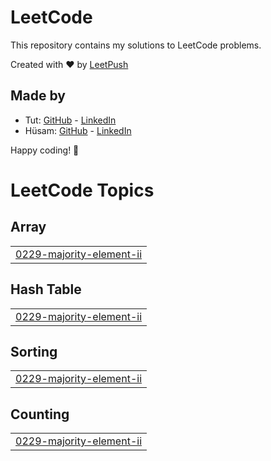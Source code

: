 # LeetCode

This repository contains my solutions to LeetCode problems.

Created with :heart: by [LeetPush](https://github.com/husamahmud/LeetPush)

 ## Made by 
 - Tut: [GitHub](https://github.com/TutTrue) - [LinkedIn](https://www.linkedin.com/in/mahmoud-hamdy-8b6825245/)
 - Hüsam: [GitHub](https://github.com/husamahmud) - [LinkedIn](https://www.linkedin.com/in/husamahmud/)

 Happy coding! 🚀
<!---LeetCode Topics Start-->
# LeetCode Topics
## Array
|  |
| ------- |
| [0229-majority-element-ii](https://github.com/POOMESH-19/Leet-Code-Problem/tree/master/0229-majority-element-ii) |
## Hash Table
|  |
| ------- |
| [0229-majority-element-ii](https://github.com/POOMESH-19/Leet-Code-Problem/tree/master/0229-majority-element-ii) |
## Sorting
|  |
| ------- |
| [0229-majority-element-ii](https://github.com/POOMESH-19/Leet-Code-Problem/tree/master/0229-majority-element-ii) |
## Counting
|  |
| ------- |
| [0229-majority-element-ii](https://github.com/POOMESH-19/Leet-Code-Problem/tree/master/0229-majority-element-ii) |
<!---LeetCode Topics End-->